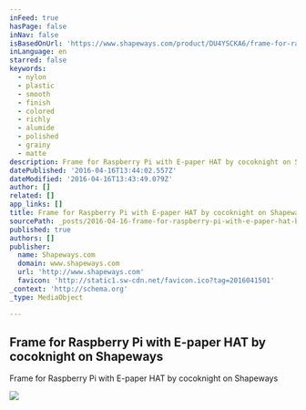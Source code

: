 ```yaml
---
inFeed: true
hasPage: false
inNav: false
isBasedOnUrl: 'https://www.shapeways.com/product/DU4YSCKA6/frame-for-raspberry-pi-with-e-paper-hat'
inLanguage: en
starred: false
keywords:
  - nylon
  - plastic
  - smooth
  - finish
  - colored
  - richly
  - alumide
  - polished
  - grainy
  - matte
description: Frame for Raspberry Pi with E-paper HAT by cocoknight on Shapeways.
datePublished: '2016-04-16T13:44:02.557Z'
dateModified: '2016-04-16T13:43:49.079Z'
author: []
related: []
app_links: []
title: Frame for Raspberry Pi with E-paper HAT by cocoknight on Shapeways
sourcePath: _posts/2016-04-16-frame-for-raspberry-pi-with-e-paper-hat-by-cocoknight-on-sha.md
published: true
authors: []
publisher:
  name: Shapeways.com
  domain: www.shapeways.com
  url: 'http://www.shapeways.com'
  favicon: 'http://static1.sw-cdn.net/favicon.ico?tag=2016041501'
_context: 'http://schema.org'
_type: MediaObject

---
```

<article style=""><h1>Frame for Raspberry Pi with E-paper HAT by cocoknight on Shapeways</h1><p>Frame for Raspberry Pi with E-paper HAT by cocoknight on Shapeways</p><img src="https://s3-us-west-2.amazonaws.com/the-grid-img/p/724bd4308a6692262e31f1c9531a92b1e5a3ba50.jpg" /></article>